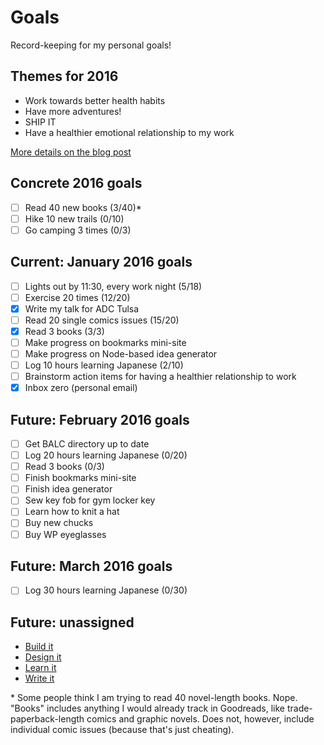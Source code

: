 # Goals
Record-keeping for my personal goals!

## Themes for 2016

* Work towards better health habits
* Have more adventures!
* SHIP IT
* Have a healthier emotional relationship to my work

[More details on the blog post](http://melanie-richards.com/blog/my-2015-in-review)

## Concrete 2016 goals

* [ ] Read 40 new books (3/40)*
* [ ] Hike 10 new trails (0/10)
* [ ] Go camping 3 times (0/3)

## Current: January 2016 goals

* [ ] Lights out by 11:30, every work night (5/18)
* [ ] Exercise 20 times (12/20)
* [x] Write my talk for ADC Tulsa
* [ ] Read 20 single comics issues (15/20)
* [x] Read 3 books (3/3)
* [ ] Make progress on bookmarks mini-site
* [ ] Make progress on Node-based idea generator
* [ ] Log 10 hours learning Japanese (2/10)
* [ ] Brainstorm action items for having a healthier relationship to work
* [x] Inbox zero (personal email)

## Future: February 2016 goals

* [ ] Get BALC directory up to date
* [ ] Log 20 hours learning Japanese (0/20)
* [ ] Read 3 books (0/3)
* [ ] Finish bookmarks mini-site
* [ ] Finish idea generator
* [ ] Sew key fob for gym locker key
* [ ] Learn how to knit a hat
* [ ] Buy new chucks
* [ ] Buy WP eyeglasses

## Future: March 2016 goals

* [ ] Log 30 hours learning Japanese (0/30)

## Future: unassigned

* [Build it](future/build-it.md)
* [Design it](future/design-it.md)
* [Learn it](future/learn-it.md)
* [Write it](future/write-it.md)

\* Some people think I am trying to read 40 novel-length books. Nope. "Books" includes anything I would already track in Goodreads, like trade-paperback-length comics and graphic novels. Does not, however, include individual comic issues (because that's just cheating).
